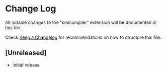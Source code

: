 # Change Log
All notable changes to the "smlcompiler" extension will be documented in this file.

Check [Keep a Changelog](http://keepachangelog.com/) for recommendations on how to structure this file.

## [Unreleased]
- Initial release